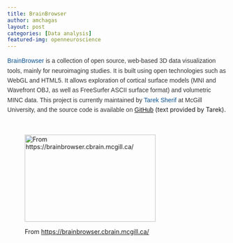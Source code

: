 ```yaml
---
title: BrainBrowser
author: amchagas
layout: post
categories: [Data analysis]
featured-img: openneuroscience
---
```



<a style="text-indent:0;letter-spacing:normal;font-variant:normal;text-align:left;font-style:normal;font-weight:normal;line-height:22.39999961853px;color:#0c5390;text-transform:none;font-size:14px;white-space:normal;text-decoration:none;font-family:Helvetica, Arial, Tahoma, sans-serif;word-spacing:0;" href="https://brainbrowser.cbrain.mcgill.ca/" target="_blank">BrainBrowser</a> <span style="text-indent:0;letter-spacing:normal;font-variant:normal;text-align:left;font-style:normal;display:inline !important;font-weight:normal;float:none;line-height:22.39999961853px;color:#333333;text-transform:none;font-size:14px;white-space:normal;font-family:Helvetica, Arial, Tahoma, sans-serif;word-spacing:0;">is a collection of open source, web-based 3D data visualization tools, mainly for neuroimaging studies. It is built using open technologies such as WebGL and HTML5. It allows exploration of cortical surface models (MNI and Wavefront OBJ, as well as FreeSurfer ASCII surface format) and volumetric MINC data. This project is currently maintained by </span><a style="text-indent:0;letter-spacing:normal;font-variant:normal;text-align:left;font-style:normal;font-weight:normal;line-height:22.39999961853px;color:#0c5390;text-transform:none;font-size:14px;white-space:normal;text-decoration:none;font-family:Helvetica, Arial, Tahoma, sans-serif;word-spacing:0;" href="http://www.tareksherif.ca/" target="_blank"><span class="il">Tarek</span> Sherif</a><span style="text-indent:0;letter-spacing:normal;font-variant:normal;text-align:left;font-style:normal;display:inline !important;font-weight:normal;float:none;line-height:22.39999961853px;color:#333333;text-transform:none;font-size:14px;white-space:normal;font-family:Helvetica, Arial, Tahoma, sans-serif;word-spacing:0;"> at McGill University, and the source code is available on <a href="https://github.com/aces/brainbrowser" target="_blank">GitHub</a></span> (text provided by Tarek).

&nbsp;<figure id="attachment_740" style="width: 300px" class="wp-caption aligncenter">

[<img class="size-medium wp-image-740" src="https://i0.wp.com/openeuroscience.com/wp-content/uploads/2014/04/macacc.png?resize=300%2C199" alt="From https://brainbrowser.cbrain.mcgill.ca/" width="300" height="199" srcset="https://i0.wp.com/openeuroscience.com/wp-content/uploads/2014/04/macacc.png?w=1199 1199w, https://i0.wp.com/openeuroscience.com/wp-content/uploads/2014/04/macacc.png?resize=300%2C200 300w, https://i0.wp.com/openeuroscience.com/wp-content/uploads/2014/04/macacc.png?resize=768%2C512 768w, https://i0.wp.com/openeuroscience.com/wp-content/uploads/2014/04/macacc.png?resize=1024%2C682 1024w" sizes="(max-width: 300px) 100vw, 300px" data-recalc-dims="1" />](https://i0.wp.com/openeuroscience.com/wp-content/uploads/2014/04/macacc.png)<figcaption class="wp-caption-text">From https://brainbrowser.cbrain.mcgill.ca/</figcaption></figure>
